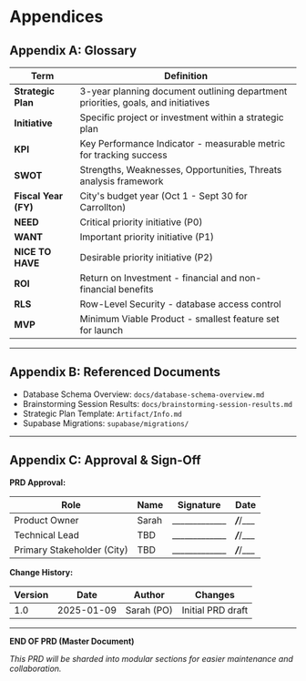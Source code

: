 # Appendices

## Appendix A: Glossary

| Term | Definition |
|------|------------|
| **Strategic Plan** | 3-year planning document outlining department priorities, goals, and initiatives |
| **Initiative** | Specific project or investment within a strategic plan |
| **KPI** | Key Performance Indicator - measurable metric for tracking success |
| **SWOT** | Strengths, Weaknesses, Opportunities, Threats analysis framework |
| **Fiscal Year (FY)** | City's budget year (Oct 1 - Sept 30 for Carrollton) |
| **NEED** | Critical priority initiative (P0) |
| **WANT** | Important priority initiative (P1) |
| **NICE TO HAVE** | Desirable priority initiative (P2) |
| **ROI** | Return on Investment - financial and non-financial benefits |
| **RLS** | Row-Level Security - database access control |
| **MVP** | Minimum Viable Product - smallest feature set for launch |

---

## Appendix B: Referenced Documents

- Database Schema Overview: `docs/database-schema-overview.md`
- Brainstorming Session Results: `docs/brainstorming-session-results.md`
- Strategic Plan Template: `Artifact/Info.md`
- Supabase Migrations: `supabase/migrations/`

---

## Appendix C: Approval & Sign-Off

**PRD Approval:**

| Role | Name | Signature | Date |
|------|------|-----------|------|
| Product Owner | Sarah | _____________ | ___/___/___ |
| Technical Lead | TBD | _____________ | ___/___/___ |
| Primary Stakeholder (City) | TBD | _____________ | ___/___/___ |

**Change History:**

| Version | Date | Author | Changes |
|---------|------|--------|---------|
| 1.0 | 2025-01-09 | Sarah (PO) | Initial PRD draft |

---

**END OF PRD (Master Document)**

*This PRD will be sharded into modular sections for easier maintenance and collaboration.*
